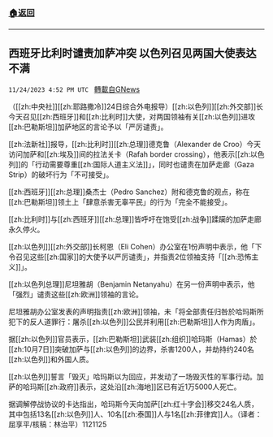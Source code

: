 ###  [:house:返回](README.md)
---


## 西班牙比利时谴责加萨冲突 以色列召见两国大使表达不满
`11/24/2023 4:52 PM UTC ` [轉載自GNews](https://gnews.org/articles/2034839)

（[[zh:中央社]][[zh:耶路撒冷]]24日综合外电报导）[[zh:以色列]][[zh:外交部]]长今天召见[[zh:西班牙]]和[[zh:比利时]]大使，对两国领袖有关[[zh:以色列]]进攻[[zh:巴勒斯坦]]加萨地区的言论予以「严厉谴责」。

[[zh:法新社]]报导，[[zh:比利时]][[zh:总理]]德克鲁（Alexander de Croo）今天访问加萨和[[zh:埃及]]间的拉法关卡（Rafah border crossing），他表示[[zh:以色列]]的「行动需要尊重[[zh:国际人道主义法]]」，同时也谴责在加萨走廊（Gaza Strip）的破坏行为「不可接受」。

[[zh:西班牙]][[zh:总理]]桑杰士（Pedro Sanchez）附和德克鲁的观点，称在[[zh:巴勒斯坦]]领土上「肆意杀害无辜平民」的行为「完全不能接受」。

[[zh:比利时]]与[[zh:西班牙]][[zh:总理]]皆呼吁在饱受[[zh:战争]]蹂躏的加萨走廊永久停火。

[[zh:以色列]][[zh:外交部]]长柯恩（Eli Cohen）办公室在1份声明中表示，他「下令召见这些[[zh:国家]]的大使予以严厉谴责」，并指责2位领袖支持「[[zh:恐怖主义]]」。

[[zh:以色列总理]]尼坦雅胡（Benjamin Netanyahu）在另一份声明中表示，他「强烈」谴责这些[[zh:欧洲]]领袖的言论。

尼坦雅胡办公室发表的声明指责[[zh:欧洲]]领袖，未「将全部责任归咎於哈玛斯所犯下的反人道罪行：屠杀[[zh:以色列]]公民并利用[[zh:巴勒斯坦]]人作为肉盾」。

据[[zh:以色列]]官员表示，[[zh:巴勒斯坦]]武装[[zh:组织]]哈玛斯（Hamas）於[[zh:10月7日]]突破加萨与[[zh:以色列]]的边界，杀害1200人，并劫持约240名[[zh:以色列]]和外国人质。

[[zh:以色列]]誓言「毁灭」哈玛斯以为回应，并发动了一场毁灭性的军事行动。加萨的哈玛斯[[zh:政府]]表示，这处沿[[zh:海地]]区已有近1万5000人死亡。

据调解停战协议的卡达指出，哈玛斯今天向加萨[[zh:红十字会]]移交24名人质，其中包括13名[[zh:以色列]]人、10名[[zh:泰国]]人与1名[[zh:菲律宾]]人。（译者：屈享平/核稿：林治平）1121125
